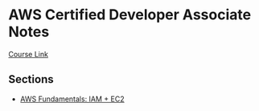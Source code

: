 # AWS Certified Developer Associate Notes

[Course Link](https://www.udemy.com/course/aws-certified-developer-associate-dva-c01/)

## Sections

- [AWS Fundamentals: IAM + EC2](https://github.com/hungrypc/notes/blob/master/root/aws/cert/iam_ec2.md)
